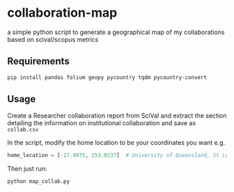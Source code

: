 # collaboration-map
a simple python script to generate a geographical map of my collaborations based on scival/scopus metrics

## Requirements
```bash
pip install pandas folium geopy pycountry tqdm pycountry-convert
```

## Usage
Create a Researcher collaboration report from SciVal and extract the section detailing the information on institutional collaboration and save as `collab.csv`

In the script, modify the home location to be your coordinates you want e.g. 

```python
home_location = [-27.4975, 153.0137]  # University of Queensland, St Lucia
```

Then just run:
```bash
python map_collab.py
```
